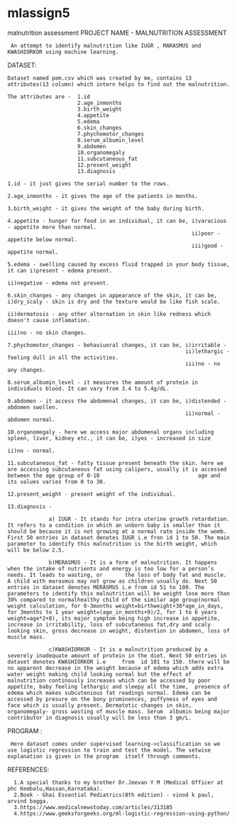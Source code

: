 # mlassign5
malnutrition assessment
PROJECT NAME - MALNUTRITION ASSESSMENT

     An attempt to identify malnutrition like IUGR , MARASMUS and KWASHIORKOR using machine learning.
DATASET:

    Dataset named pem.csv which was created by me, contains 13 attributes(13 column) which intern helps to find out the malnutrition.
    
    The attributes are -  1.id
                          2.age_inmonths
                          3.birth_weight
                          4.appetite
                          5.edema
                          6.skin_changes
                          7.phychomotor_changes
                          8.serum_albumin_level
                          9.abdomen
                          10.organomegaly
                          11.subcutaneous_fat
                          12.present_weight
                          13.diagnosis
               
    1.id - it just gives the serial number to the rows.
    
    2.age_inmonths - it gives the age of the patients in months.
    
    3.birth_weight - it gives the weight of the baby during birth.
    
    4.appetite - hunger for food in an individual, it can be, i)varacious - appetite more than normal.
                                                              ii)poor - appetite below normal.
                                                              iii)good - appetite normal.
                                                              
    5.edema - swelling caused by excess fluid trapped in your body tissue, it can i)present - edema present.
                                                                                  ii)negative - edema not present.
                                                                                  
    6.skin_changes - any changes in appearance of the skin, it can be, i)dry_scaly - skin is dry and the texture would be like fish scale.
                                                                       ii)dermatosis - any other alternation in skin like redness which doesn't cause inflamation.
                                                                       iii)no - no skin changes.
                                                                       
    7.phychomotor_changes - behaviuoral changes, it can be, i)irritable - 
                                                            ii)lethargic - feeling dull in all the activities.
                                                            iii)no - no any changes.
   
    8.serum_albumin_level - it measures the amount of protein in individuals blood. It can vary from 3.4 to 5.4g/dL.
    
    9.abdomen - it access the abdomenal changes, it can be, i)distended - abdomen swollen.
                                                            ii)normal - abdomen normal.
                                                          
    10.organomegaly - here we access major abdomenal organs including spleen, liver, kidney etc., it can be, i)yes - increased in size
                                                                                                             ii)no - normal.
                                                                                                             
    11.subcutaneous_fat - fatty tissue present beneath the skin. here we are accessing subcutaneous fat using calipers, usually it is accessed between the age group of 0-10                               age and its values varies from 0 to 30.
    
    12.present_weight - present weight of the individual.
    
    13.diagnosis - 
                  
                 a) IUGR - It stands for intra uterine growth retardation. It refers to a condition in which an unborn baby is smaller than it should be because it is not growing at a normal rate inside the womb. First 50 entries in dataset denotes IUGR i.e fron id 1 to 50. The main parameter to identify this malnutrition is the birth weight, which will be below 2.5. 
                 
                 b)MERASMUS - It is a form of malnutrition. It happens when the intake of nutrients and energy is too low for a person’s needs. It leads to wasting, or       the loss of body fat and muscle. A child with marasmus may not grow as children usually do. Next 50 entries in dataset denotes MERASMUS i.e from id 51 to 100. The parameters to identify this malnutrition will be weight lose more than 30% compared to normalhealthy child of the similar age group(normal weight calculation, for 0-3months weight=birthweight+30*age_in_days, for 3months to 1 year weight=(age_in_months+9)/2, for 1 to 6 years weight=age*2+8), its major symptom being high increase in appetite, increase in irritability, loss of subcutaneous fat,dry and scaly looking skin, gross decrease in weight, distention in abdomen, loss of muscle mass.
                 
                 c)KWASHIORKOR - It is a malnutrition produced by a severely inadequate amount of protein in the diet. Next 50 entries in dataset denotes KWASHIORKOR i.e     from  id 101 to 150. there will be no apparent decrease in the weight because of edema which adds extra water weight making child looking normal but the effect of malnutrition continously increases which can be accessed by poor appetite, baby feeling lethargic and sleepy all the time,  presence of edema which makes subcutenious fat readings normal. Edema can be accessed by presure on the bony prominences, puffyness of eyes and face which is usually present. Dermatotic changes in skin, organomegaly- gross wasting of muscle mass. Serum  albumin being major contributor in diagnosis usually will be less than 3 gm/L.
PROGRAM :

     Here dataset comes under supervised learning->classification so we use logistic regression to train and test the model. The setwise explanation is given in the program  itself through comments.
REFERENCES:

      1.A special thanks to my brother Dr.Jeevan Y M (Medical Officer at phc Kembalu,Hassan,Karnataka).
      2.Book - Ghai Essential Pediatrics(8th edition) - vinod k paul, arvind bagga.
      3.https://www.medicalnewstoday.com/articles/313185
      4.https://www.geeksforgeeks.org/ml-logistic-regression-using-python/
